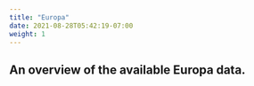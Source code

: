 ```yaml
---
title: "Europa"
date: 2021-08-28T05:42:19-07:00
weight: 1
---
```


## An overview of the available Europa data.
